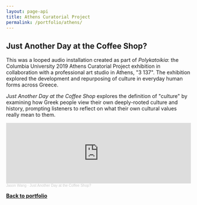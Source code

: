 ```yaml
---
layout: page-api
title: Athens Curatorial Project
permalink: /portfolio/athens/
---
```


## Just Another Day at the Coffee Shop?

This was a looped audio installation created as part of *Polykatoikia*: the Columbia University 2019 Athens Curatorial Project exhibition in collaboration with a professional art studio in Athens, "3 137". The exhibition explored the development and repurposing of culture in everyday human forms across Greece.

*Just Another Day at the Coffee Shop* explores the definition of "culture" by examining how Greek people view their own deeply-rooted culture and history, prompting listeners to reflect on what their own cultural values really mean to them.

<iframe width="100%" height="166" scrolling="no" frameborder="no" allow="autoplay" src="https://w.soundcloud.com/player/?url=https%3A//api.soundcloud.com/tracks/661435670&color=%234000ff&auto_play=false&hide_related=false&show_comments=true&show_user=true&show_reposts=false&show_teaser=true"></iframe><div style="font-size: 10px; color: #cccccc;line-break: anywhere;word-break: normal;overflow: hidden;white-space: nowrap;text-overflow: ellipsis; font-family: Interstate,Lucida Grande,Lucida Sans Unicode,Lucida Sans,Garuda,Verdana,Tahoma,sans-serif;font-weight: 100;"><a href="https://soundcloud.com/innovative_sounds" title="Jason Wang" target="_blank" style="color: #cccccc; text-decoration: none;">Jason Wang</a> · <a href="https://soundcloud.com/innovative_sounds/just-another-day-at-the-coffee-shop" title="Just Another Day at the Coffee Shop?" target="_blank" style="color: #cccccc; text-decoration: none;">Just Another Day at the Coffee Shop?</a></div>

<p class="cta"><a href="https://tekne-creative.github.io/tekne/portfolio/#-music-compositions-" class="button"><b>Back to portfolio</b></a></p>